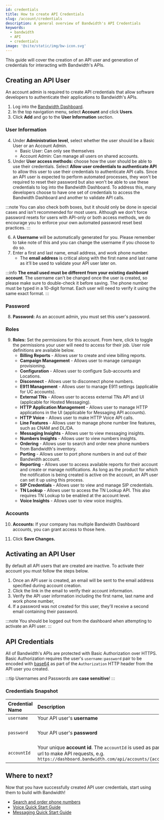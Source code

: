 ```yaml
---
id: credentials
title: How to create API Credentials
slug: /account/credentials
description: A general overview of Bandwidth's API Credentials
keywords:
  - bandwidth
  - API
  - credentials
image: '@site/static/img/bw-icon.svg'
---
```


This guide will cover the creation of an API user and generation of credentials for interacting with Bandwidth's APIs.

## Creating an API User

An account admin is required to create API credentials that allow software developers to authenticate their applications to Bandwidth's APIs.

1. Log into the [Bandwidth Dashboard](https://dashboard.bandwidth.com/).
2. In the top navigation menu, select **Account** and click **Users**.
3. Click **Add** and go to the **User Information** section.

### User Information

4. Under **Administration level**, select whether the user should be a Basic User or an Account Admin.
    - Basic User: Can only see themselves
    - Account Admin: Can manage all users on shared accounts.
5. Under **User access methods:** choose how the user should be able to use their credentials. Select **Allow user credentials to authenticate API** to allow this user to use their credentials to authenticate API calls. Since an API user is expected to perform automated processes, they won't be required to reset their password but also won't be able to use these credentials to log into the Bandwidth Dashboard. To address this, many developers choose to have one set of credentials to access the Bandwidth Dashboard and another to validate API calls.

:::note 
You can also check both boxes, but it should only be done in special cases and isn't recommended for most users. Although we don't force password resets for users with API-only or both access methods, we do encourage you to enforce your own automated password reset best practices.
:::

6. A **Username** will be automatically generated for you. Please remember to take note of this and you can change the username if you choose to do so.
7. Enter a first and last name, email address, and work phone number. 
    - The **email address** is critical along with the first name and last name as it’ll be used to validate your API user later on.

:::info
**The email used must be different from your existing dashboard account**. The username can't be changed once the user is created, so please make sure to double-check it before saving. The phone number must be typed in a 10-digit format. Each user will need to verify it using the same exact format.
:::

### Password

8. **Password:** As an account admin, you must set this user's password.

### Roles

9. **Roles:** Set the permissions for this account. From here, click to toggle the permissions your user will need to access for their job. User role definitions are available below.
    - **Billing Reports** -	Allows user to create and view billing reports.
    - **Campaign Management**	- Allows user to manage campaign provisioning.
    - **Configuration** -	Allows user to configure Sub-accounts and Locations.
    - **Disconnect**	- Allows user to disconnect phone numbers.
    - **E911 Management** -	Allows user to manage E911 settings (applicable for UC accounts).
    - **External TNs** -	Allows user to access external TNs API and UI (applicable for Hosted Messaging).
    - **HTTP Application Management** -	Allows user to manage HTTP applications in the UI (applicable for Messaging API accounts).
    - **HTTP Voice** - Allows user to make HTTP Voice API calls.
    - **Line Features** -	Allows user to manage phone number line features, such as CNAM and DL/DA.
    - **Messaging Insights** -	Allows user to view messaging insights.
    - **Numbers Insights** -	Allows user to view numbers insights.
    - **Ordering** -	Allows user to search and order new phone numbers from Bandwidth's inventory.
    - **Porting**	- Allows user to port phone numbers in and out of their Bandwidth account.
    - **Reporting** -	Allows user to access available reports for their account and create or manage notifications. As long as the product for which the notification is being created is active on the account, an API user can set it up using this process.
    - **SIP Credentials** -	Allows user to view and manage SIP credentials. 
    - **TN Lookup** -	Allows user to access the TN Lookup API. This also requires TN Lookup to be enabled at the account level.
    - **Voice Insights** - Allows user to view voice insights.

### Accounts

10. **Accounts:** If your company has multiple Bandwidth Dashboard accounts, you can grant access to those here.

11. Click **Save Changes.**

## Activating an API User

By default all API users that are created are inactive. To activate their account you must follow the steps below.

1. Once an API user is created, an email will be sent to the email address specified during account creation.
2. Click the link in the email to verify their account information.
3. Verify the API user information including the first name, last name and work phone number,
4. If a password was not created for this user, they'll receive a second email containing their password.

:::note 
You should be logged out from the dashboard when attempting to activate an API user.
:::

## API Credentials

All of Bandwidth's APIs are protected with Basic Authorization over HTTPS. Basic Authorization requires the user's `username:password` pair to be encoded with [base64](https://en.wikipedia.org/wiki/Base64) as part of the `Authorization` HTTP header from the API user you created.

:::tip
Usernames and Passwords are **case sensitive**!
:::

### Credentials Snapshot

| Credential Name | Description                                                                                                                                                   | Example                                            |
|:----------------|:--------------------------------------------------------------------------------------------------------------------------------------------------------------|:---------------------------------------------------|
| `username`      | Your API user's **username**                                                                                                                                  | `jdoe`                                             |
| `password`      | Your API user's **password**                                                                                                                                  | `correct-horse-battery-staple`                     |
| `accountId`     | Your unique **account id**. The `accountId` is used as part of the url to make API requests, e.g. `https://dashboard.bandwidth.com/api/accounts/{accountId}/` | `920012`                                           |

## Where to next?

Now that you have successfully created API user credentials, start using them to build with Bandwidth!
- [Search and order phone numbers](/docs/numbers/guides/searchingForNumbers/)
- [Voice Quick Start Guide](/docs/voice/quickStart/)
- [Messaging Quick Start Guide](/docs/messaging/quickStart/)
